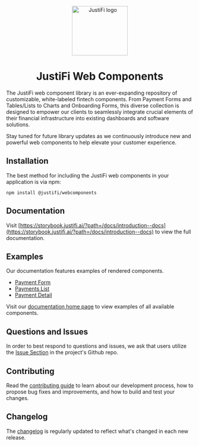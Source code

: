 
<p align="center">
  <a href="https://justifi.tech/" rel="noopener" target="_blank"><img width="150" height="133" src="https://justifi.tech/wp-content/uploads/2022/07/Light-BG-1.svg" alt="JustiFi logo"></a>
</p>

<h1 align="center">JustiFi Web Components</h1>

The JustiFi web component library is an ever-expanding repository of customizable, white-labeled fintech components. From Payment Forms and Tables/Lists to Charts and Onboarding Forms, this diverse collection is designed to empower our clients to seamlessly integrate crucial elements of their financial infrastructure into existing dashboards and software solutions.

Stay tuned for future library updates as we continuously introduce new and powerful web components to help elevate your customer experience.


## Installation

The best method for including the JustiFi web components in your application is via npm:

`npm install @justifi/webcomponents`


## Documentation

Visit [https://storybook.justifi.ai/?path=/docs/introduction--docs](https://storybook.justifi.ai/?path=/docs/introduction--docs) to view the full documentation.


## Examples

Our documentation features examples of rendered components. 

- [Payment Form](https://storybook.justifi.ai/?path=/story/components-paymentform--basic)
- [Payments List](https://storybook.justifi.ai/?path=/docs/components-paymentslist--docs)
- [Payment Detail](https://storybook.justifi.ai/?path=/docs/components-paymentdetails--docs)

Visit our [documentation home page](https://storybook.justifi.ai/?path=/docs/introduction--docs) to view examples of all available components.


## Questions and Issues

In order to best respond to questions and issues, we ask that users utilize the [Issue Section](https://github.com/justifi-tech/web-component-library/issues/new/choose) in the project's Github repo. 


## Contributing

Read the [contributing guide](https://github.com/justifi-tech/web-component-library/blob/main/CONTRIBUTING.md) to learn about our development process, how to propose bug fixes and improvements, and how to build and test your changes.


## Changelog

The [changelog](https://github.com/justifi-tech/web-component-library/blob/main/stencil-library/CHANGELOG.md) is regularly updated to reflect what's changed in each new release.
